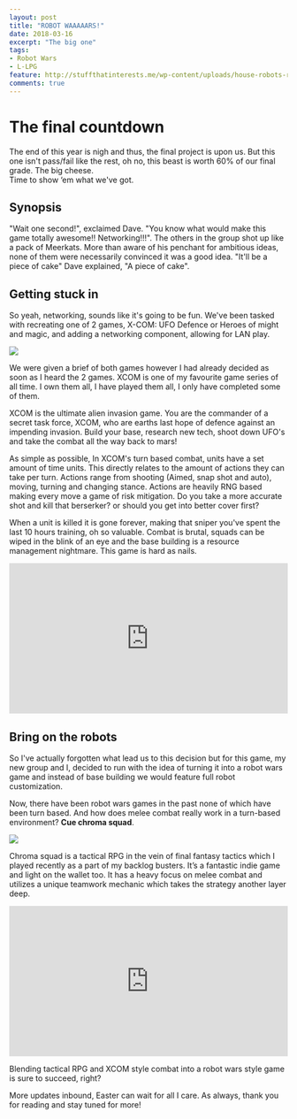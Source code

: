 ```yaml
---
layout: post
title: "ROBOT WAAAAARS!"
date: 2018-03-16
excerpt: "The big one"
tags:
- Robot Wars
- L-LPG
feature: http://stuffthatinterests.me/wp-content/uploads/house-robots-robot-wars.png
comments: true
---
```

# The final countdown
The end of this year is nigh and thus, the final project is upon us.
But this one isn't pass/fail like the rest, oh no, this beast is worth 60% of our final grade. The big cheese. <br>
Time to show ‘em what we've got.

## Synopsis
"Wait one second!", exclaimed Dave. "You know what would make this game totally awesome!! Networking!!!". The others in the group shot up like a pack of Meerkats. More than aware of his penchant for ambitious ideas, none of them were necessarily convinced it was a good idea. "It'll be a piece of cake" Dave explained, "A piece of cake".

## Getting stuck in
So yeah, networking, sounds like it's going to be fun. We've been tasked with recreating one of 2 games, X-COM: UFO Defence or Heroes of might and magic, and adding a networking component, allowing for LAN play.

<img src="https://camo.githubusercontent.com/1906b0eeef127da977abe6ff7cca22500f734109/687474703a2f2f7777772e6162616e646f6e77617265646f732e636f6d2f7075626c69632f6162616e5f696d675f73637265656e732f75666f2d352e6a7067">

We were given a brief of both games however I had already decided as soon as I heard the 2 games. XCOM is one of my favourite game series of all time. I own them all, I have played them all, I only have completed some of them.

XCOM is the ultimate alien invasion game. You are the commander of a secret task force, XCOM, who are earths last hope of defence against an impending invasion. Build your base, research new tech, shoot down UFO's and take the combat all the way back to mars!

As simple as possible, In XCOM's turn based combat, units have a set amount of time units. This directly relates to the amount of actions they can take per turn. Actions range from shooting (Aimed, snap shot and auto), moving, turning and changing stance.
Actions are heavily RNG based making every move a game of risk mitigation. Do you take a more accurate shot and kill that berserker? or should you get into better cover first?

When a unit is killed it is gone forever, making that sniper you've spent the last 10 hours training, oh so valuable. Combat is brutal, squads can be wiped in the blink of an eye and the base building is a resource management nightmare. This game is hard as nails.

<div style='position:relative;padding-bottom:54%'><iframe src='https://gfycat.com/ifr/MassiveAjarGarpike' frameborder='0' scrolling='no' width='100%' height='100%' style='position:absolute;top:0;left:0' allowfullscreen></iframe></div>

## Bring on the robots
So I've actually forgotten what lead us to this decision but for this game, my new group and I, decided to run with the idea of turning it into a robot wars game and instead of base building we would feature full robot customization.

Now, there have been robot wars games in the past none of which have been turn based. And how does melee combat really work in a turn-based environment? **Cue chroma squad**.

<img src="https://steamcdn-a.akamaihd.net/steam/apps/251130/header.jpg?t=1478022434">

Chroma squad is a tactical RPG in the vein of final fantasy tactics which I played recently as a part of my backlog busters. It’s a fantastic indie game and light on the wallet too. It has a heavy focus on melee combat and utilizes a unique teamwork mechanic which takes the strategy another layer deep.

<div style='position:relative;padding-bottom:54%'><iframe src='https://gfycat.com/ifr/ElectricBouncyFlyinglemur' frameborder='0' scrolling='no' width='100%' height='100%' style='position:absolute;top:0;left:0' allowfullscreen></iframe></div>

Blending tactical RPG and XCOM style combat into a robot wars style game is sure to succeed, right?

More updates inbound, Easter can wait for all I care.
As always, thank you for reading and stay tuned for more!